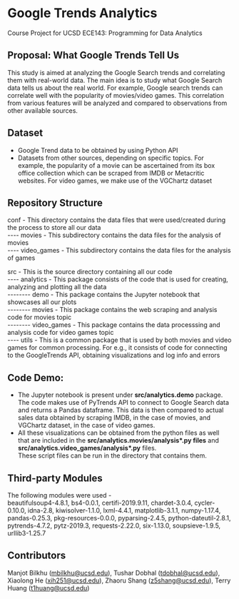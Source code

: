 # Google Trends Analytics
Course Project for UCSD ECE143: Programming for Data Analytics

## Proposal: What Google Trends Tell Us
This study is aimed at analyzing the Google Search trends and correlating them with real-world data. The main idea is to study what Google Search data tells us about the real world. For example, Google search trends can correlate well with the popularity of movies/video games. This correlation from various features will be analyzed and compared to observations from other available sources. <br>

## Dataset
- Google Trend data to be obtained by using Python API <br>
- Datasets from other sources, depending on specific topics. For example, the popularity of
a movie can be ascertained from its box office collection which can be scraped from IMDB or Metacritic websites. 
For video games, we make use of the VGChartz dataset <br>

## Repository Structure
conf - This directory contains the data files that were used/created during the process to store all our data <br>
---- movies - This subdirectory contains the data files for the analysis of movies <br>
---- video_games - This subdirectory contains the data files for the analysis of games <br>

src - This is the source directory containing all our code <br>
---- analytics - This package consists of the code that is used for creating, analyzing and plotting all the data <br>
-------- demo - This package contains the Jupyter notebook that showcases all our plots <br>
-------- movies - This package contains the web scraping and analysis code for movies topic <br>
-------- video_games - This package contains the data processsing and analysis code for video games topic <br>
---- utils - This is a common package that is used by both movies and video games for common processing. For e.g.,
		it consists of code for connecting to the GoogleTrends  API, obtaining visualizations and log info and errors <br>

## Code Demo:
- The Jupyter notebook is present under __src/analytics.demo__ package. The code makes use of PyTrends API to connect to Google 
Search data and returns a Pandas dataframe. This data is then compared to actual sales data obtained by scraping IMDB,
in the case of movies, and VGChartz dataset, in the case of video games. <br>
- All these visualizations can be obtained from the python files as well that are included in the __src/analytics.movies/analysis*.py files__ and __src/analytics.video_games/analysis*.py__ files. <br>
These script files can be run in the directory that contains them. <br>

## Third-party Modules
The following modules were used - <br>
beautifulsoup4-4.8.1, bs4-0.0.1, certifi-2019.9.11, chardet-3.0.4, cycler-0.10.0, idna-2.8, kiwisolver-1.1.0, lxml-4.4.1, matplotlib-3.1.1, numpy-1.17.4, pandas-0.25.3, pkg-resources-0.0.0, pyparsing-2.4.5, python-dateutil-2.8.1, pytrends-4.7.2, pytz-2019.3, requests-2.22.0, six-1.13.0, soupsieve-1.9.5, urllib3-1.25.7

## Contributors
Manjot Bilkhu (mbilkhu@ucsd.edu), Tushar Dobhal (tdobhal@ucsd.edu), Xiaolong He (xih251@ucsd.edu), 
Zhaoru Shang (z5shang@ucsd.edu), Terry Huang (t1huang@ucsd.edu)
